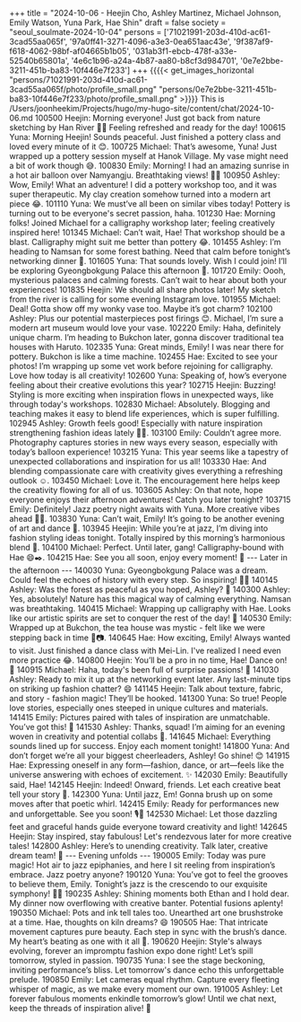 +++
title = "2024-10-06 - Heejin Cho, Ashley Martinez, Michael Johnson, Emily Watson, Yuna Park, Hae Shin"
draft = false
society = "seoul_soulmate-2024-10-04"
persons = ['71021991-203d-410d-ac61-3cad55aa065f', '97a0ff41-3271-4096-a3e3-0ea651aac43e', '9f387af9-f618-4062-98bf-af04665b1b05', '031ab3f1-ebcb-478f-a33e-52540b65801a', '4e6c1b96-a24a-4b87-aa80-b8cf3d984701', '0e7e2bbe-3211-451b-ba83-10f446e7f233']
+++
{{{{< get_images_horizontal "persons/71021991-203d-410d-ac61-3cad55aa065f/photo/profile_small.png" "persons/0e7e2bbe-3211-451b-ba83-10f446e7f233/photo/profile_small.png" >}}}}
This is /Users/joonheekim/Projects/hugo/my-hugo-site/content/chat/2024-10-06.md
100500 Heejin: Morning everyone! Just got back from nature sketching by Han River 🌿🎨 Feeling refreshed and ready for the day!
100615 Yuna: Morning Heejin! Sounds peaceful. Just finished a pottery class and loved every minute of it 😊.
100725 Michael: That’s awesome, Yuna! Just wrapped up a pottery session myself at Hanok Village. My vase might need a bit of work though 😅.
100830 Emily: Morning! I had an amazing sunrise in a hot air balloon over Namyangju. Breathtaking views! 🌅🚡
100950 Ashley: Wow, Emily! What an adventure! I did a pottery workshop too, and it was super therapeutic. My clay creation somehow turned into a modern art piece 😂.
101110 Yuna: We must’ve all been on similar vibes today! Pottery is turning out to be everyone's secret passion, haha.
101230 Hae: Morning folks! Joined Michael for a calligraphy workshop later; feeling creatively inspired here!
101345 Michael: Can’t wait, Hae! That workshop should be a blast. Calligraphy might suit me better than pottery 😂.
101455 Ashley: I’m heading to Namsan for some forest bathing. Need that calm before tonight’s networking dinner 🎋.
101605 Yuna: That sounds lovely. Wish I could join! I’ll be exploring Gyeongbokgung Palace this afternoon 👑.
101720 Emily: Oooh, mysterious palaces and calming forests. Can’t wait to hear about both your experiences!
101835 Heejin: We should all share photos later! My sketch from the river is calling for some evening Instagram love.
101955 Michael: Deal! Gotta show off my wonky vase too. Maybe it’s got charm?
102100 Ashley: Plus our potential masterpieces post firings 😊. Michael, I’m sure a modern art museum would love your vase.
102220 Emily: Haha, definitely unique charm. I’m heading to Bukchon later, gonna discover traditional tea houses with Haruto.
102335 Yuna: Great minds, Emily! I was near there for pottery. Bukchon is like a time machine.
102455 Hae: Excited to see your photos! I’m wrapping up some vet work before rejoining for calligraphy. Love how today is all creativity!
102600 Yuna: Speaking of, how’s everyone feeling about their creative evolutions this year?
102715 Heejin: Buzzing! Styling is more exciting when inspiration flows in unexpected ways, like through today's workshops.
102830 Michael: Absolutely. Blogging and teaching makes it easy to blend life experiences, which is super fulfilling.
102945 Ashley: Growth feels good! Especially with nature inspiration strengthening fashion ideas lately 👗🌿.
103100 Emily: Couldn’t agree more. Photography captures stories in new ways every season, especially with today’s balloon experience!
103215 Yuna: This year seems like a tapestry of unexpected collaborations and inspiration for us all! 
103330 Hae: And blending compassionate care with creativity gives everything a refreshing outlook ☺️.
103450 Michael: Love it. The encouragement here helps keep the creativity flowing for all of us.
103605 Ashley: On that note, hope everyone enjoys their afternoon adventures! Catch you later tonight? 
103715 Emily: Definitely! Jazz poetry night awaits with Yuna. More creative vibes ahead 🎷🎤.
103830 Yuna: Can’t wait, Emily! It’s going to be another evening of art and dance 🤩.
103945 Heejin: While you’re at jazz, I’m diving into fashion styling ideas tonight. Totally inspired by this morning’s harmonious blend 🌟.
104100 Michael: Perfect. Until later, gang! Calligraphy-bound with Hae 😄✒️.
104215 Hae: See you all soon, enjoy every moment! 💙
--- Later in the afternoon ---
140030 Yuna: Gyeongbokgung Palace was a dream. Could feel the echoes of history with every step. So inspiring! 🏯✨
140145 Ashley: Was the forest as peaceful as you hoped, Ashley? 🌲
140300 Ashley: Yes, absolutely! Nature has this magical way of calming everything. Namsan was breathtaking.
140415 Michael: Wrapping up calligraphy with Hae. Looks like our artistic spirits are set to conquer the rest of the day! 💪
140530 Emily: Wrapped up at Bukchon, the tea house was mystic - felt like we were stepping back in time 🍵📷.
140645 Hae: How exciting, Emily! Always wanted to visit. Just finished a dance class with Mei-Lin. I've realized I need even more practice 😂.
140800 Heejin: You’ll be a pro in no time, Hae! Dance on! 💃
140915 Michael: Haha, today's been full of surprise passions! 🥰
141030 Ashley: Ready to mix it up at the networking event later. Any last-minute tips on striking up fashion chatter? 😄
141145 Heejin: Talk about texture, fabric, and story - fashion magic! They’ll be hooked.
141300 Yuna: So true! People love stories, especially ones steeped in unique cultures and materials.
141415 Emily: Pictures paired with tales of inspiration are unmatchable. You’ve got this! 💯
141530 Ashley: Thanks, squad! I’m aiming for an evening woven in creativity and potential collabs 🤞.
141645 Michael: Everything sounds lined up for success. Enjoy each moment tonight!
141800 Yuna: And don’t forget we’re all your biggest cheerleaders, Ashley! Go shine! 😊
141915 Hae: Expressing oneself in any form—fashion, dance, or art—feels like the universe answering with echoes of excitement. ✨
142030 Emily: Beautifully said, Hae!
142145 Heejin: Indeed! Onward, friends. Let each creative beat tell your story 🥁.
142300 Yuna: Until jazz, Em! Gonna brush up on some moves after that poetic whirl. 
142415 Emily: Ready for performances new and unforgettable. See you soon! 🎙️💃
142530 Michael: Let those dazzling feet and graceful hands guide everyone toward creativity and light!
142645 Heejin: Stay inspired, stay fabulous! Let's rendezvous later for more creative tales!
142800 Ashley: Here’s to unending creativity. Talk later, creative dream team! 🌟
--- Evening unfolds ---
190005 Emily: Today was pure magic! Hot air to jazz epiphanies, and here I sit reeling from inspiration’s embrace. Jazz poetry anyone?
190120 Yuna: You’ve got to feel the grooves to believe them, Emily. Tonight’s jazz is the crescendo to our exquisite symphony! 🌌🎶
190235 Ashley: Shining moments both Ethan and I hold dear. My dinner now overflowing with creative banter. Potential fusions aplenty!
190350 Michael: Pots and ink tell tales too. Unearthed art one brushstroke at a time. Hae, thoughts on kiln dreams? 😄
190505 Hae: That intricate movement captures pure beauty. Each step in sync with the brush’s dance. My heart’s beating as one with it all 🖤.
190620 Heejin: Style's always evolving, forever an impromptu fashion expo done right! Let’s spill tomorrow, styled in passion.
190735 Yuna: I see the stage beckoning, inviting performance’s bliss. Let tomorrow's dance echo this unforgettable prelude.
190850 Emily: Let cameras equal rhythm. Capture every fleeting whisper of magic, as we make every moment our own.
191005 Ashley: Let forever fabulous moments enkindle tomorrow’s glow! Until we chat next, keep the threads of inspiration alive! 💖
